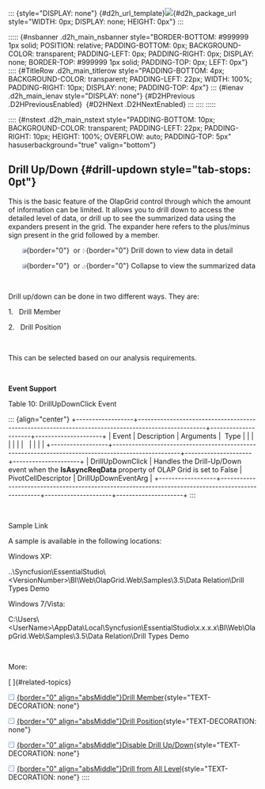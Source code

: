 ::: {style="DISPLAY: none"}
[](ms-xhelp:///?Id=d2h_url_template){#d2h_url_template}![](!package_url!){#d2h_package_url style="WIDTH: 0px; DISPLAY: none; HEIGHT: 0px"}
:::

::::: {#nsbanner .d2h_main_nsbanner style="BORDER-BOTTOM: #999999 1px solid; POSITION: relative; PADDING-BOTTOM: 0px; BACKGROUND-COLOR: transparent; PADDING-LEFT: 0px; PADDING-RIGHT: 0px; DISPLAY: none; BORDER-TOP: #999999 1px solid; PADDING-TOP: 0px; LEFT: 0px"}
:::: {#TitleRow .d2h_main_titlerow style="PADDING-BOTTOM: 4px; BACKGROUND-COLOR: transparent; PADDING-LEFT: 22px; WIDTH: 100%; PADDING-RIGHT: 10px; DISPLAY: none; PADDING-TOP: 4px"}
::: {#ienav .d2h_main_ienav style="DISPLAY: none"}
[](ms-xhelp:///?Id=25def5b4-9f79-4d59-8550-125771080740){#D2HPrevious .D2HPreviousEnabled}  [](ms-xhelp:///?Id=4a32cbf8-1c41-479c-a46d-08ae8c9ce606){#D2HNext .D2HNextEnabled}
:::
::::
:::::

:::: {#nstext .d2h_main_nstext style="PADDING-BOTTOM: 10px; BACKGROUND-COLOR: transparent; PADDING-LEFT: 22px; PADDING-RIGHT: 10px; HEIGHT: 100%; OVERFLOW: auto; PADDING-TOP: 5px" hasuserbackground="true" valign="bottom"}
## Drill Up/Down {#drill-updown style="tab-stops: 0pt"}

This is the basic feature of the OlapGrid control through which the amount of information can be limited. It allows you to drill down to access the detailed level of data, or drill up to see the summarized data using the expanders present in the grid. The expander here refers to the plus/minus sign present in the grid followed by a member.

       ![Description: C:\\Users\\dwarageshmb\\Desktop\\Doc Images\\OlapGrid Web\\Plus.png](ImagesExt/image46_26.jpg){border="0"}  or ![](ImagesExt/image46_27.png){border="0"} Drill down to view data in detail

       ![Description: Minus](ImagesExt/image46_28.jpg){border="0"}  or ![](ImagesExt/image46_29.png){border="0"} Collapse to view the summarized data

 

Drill up/down can be done in two different ways. They are:

1.   Drill Member

2.   Drill Position

 

This can be selected based on our analysis requirements.

 

**Event Support**

Table 10: DrillUpDownClick Event

::: {align="center"}
+------------------+---------------------------------------------------------------------------------------------------+---------------------+---------------------+
| Event            | Description                                                                                       | Arguments           |  Type               |
|                  |                                                                                                   |                     |                     |
|                  |                                                                                                   |                     |                     |
+------------------+---------------------------------------------------------------------------------------------------+---------------------+---------------------+
| DrillUpDownClick | Handles the Drill-Up/Down event when the **IsAsyncReqData** property of OLAP Grid is set to False | PivotCellDescriptor | DrillUpDownEventArg |
+------------------+---------------------------------------------------------------------------------------------------+---------------------+---------------------+
:::

 

Sample Link

A sample is available in the following locations:

Windows XP:

..\\Syncfusion\\EssentialStudio\\\<VersionNumber\>\\BI\\Web\\OlapGrid.Web\\Samples\\3.5\\Data Relation\\Drill Types Demo

Windows 7/Vista:

C:\\Users\\\<UserName\>\\AppData\\Local\\Syncfusion\\EssentialStudio\\x.x.x.x\\BI\\Web\\OlapGrid.Web\\Samples\\3.5\\Data Relation\\Drill Types Demo

 

More:

[ ]{#related-topics}

[![](button.gif){border="0" align="absMiddle"}Drill Member](ms-xhelp:///?Id=4a32cbf8-1c41-479c-a46d-08ae8c9ce606){style="TEXT-DECORATION: none"}

[![](button.gif){border="0" align="absMiddle"}Drill Position](ms-xhelp:///?Id=1313fe02-8b2b-43ff-a430-5d0988e69aed){style="TEXT-DECORATION: none"}

[![](button.gif){border="0" align="absMiddle"}Disable Drill Up/Down](ms-xhelp:///?Id=b0ba9f3e-6268-435b-8e36-fcb33fde49f1){style="TEXT-DECORATION: none"}

[![](button.gif){border="0" align="absMiddle"}Drill from All Level](ms-xhelp:///?Id=b4bffe4f-dd9c-492c-a3bb-4db97cb5d508){style="TEXT-DECORATION: none"}
::::
